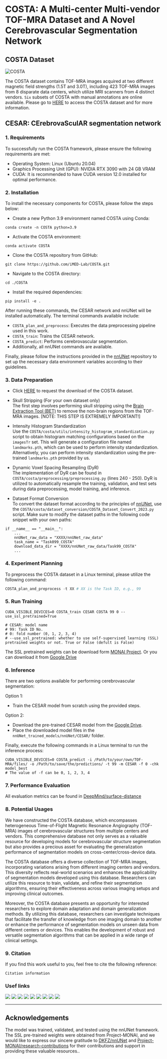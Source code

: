 # **COSTA**: A Multi-center Multi-vendor TOF-MRA Dataset and A Novel Cerebrovascular Segmentation Network

## COSTA Dataset
![COSTA](./assets/costa.png)

The COSTA dataset contains TOF-MRA images acquired at two different magnetic field strengths (1.5T and 3.0T), including 423 TOF-MRA images from 8 disparate data centers, which utilize MRI scanners from 4 distinct vendors. ```Six``` subsets of COSTA with manual annotations are online available. Please go to [HERE](https://imed.nimte.ac.cn/costa.html) to access the COSTA dataset and for more information.

## CESAR: CErebrovaSculAR segmentation network

### 1. **Requirements**
To successfully run the COSTA framework, please ensure the following requirements are met:
- Operating System: Linux (Ubuntu 20.04)
- Graphics Processing Unit (GPU): NVIDIA RTX 3090 with 24 GB VRAM
- CUDA: It is recommended to have CUDA version 12.0 installed for optimal performance.

### 2. **Installation**
To install the necessary components for COSTA, please follow the steps below:

- Create a new Python 3.9 environment named COSTA using Conda:
```shell
conda create -n COSTA python=3.9
```

- Activate the COSTA environment:
```shell
conda activate COSTA
```

- Clone the COSTA repository from GitHub:
```shell
git clone https://github.com/iMED-Lab/COSTA.git
```

- Navigate to the COSTA directory:
```shell
cd ./COSTA
```

- Install the required dependencies:
```shell
pip install -e .
```

After running these commands, the CESAR network and nnUNet will be installed automatically. The terminal commands available include:
- `COSTA_plan_and_preprocess`: Executes the data preprocessing pipeline used in this work.
- `COSTA_train`: Trains the CESAR network.
- `COSTA_predict`: Performs cerebrovascular segmentation.
- Additionally, all nnUNet commands are available.

Finally, please follow the instructions provided in the [nnUNet](https://github.com/MIC-DKFZ/nnUNet/tree/nnunetv1) repository to set up the necessary data environment variables according to their guidelines.

### 3. **Data Preparation**
- Click [HERE](https://imed.nimte.ac.cn/costa.html) to request the download of the COSTA dataset.

- Skull Stripping (For your own dataset only) \
 The first step involves performing skull stripping using the [Brain Extraction Tool (BET)](https://fsl.fmrib.ox.ac.uk/fsl/fslwiki/BET/UserGuide) to remove the non-brain regions from the TOF-MRA images. [NOTE: THIS STEP IS EXTREMELY IMPORTANT!]

- Intensity Histogram Standardization \
Use the `COSTA/costa/utils/intensity_histogram_standardization.py`  script to obtain histogram matching configurations based on the `imagesTr` set. This will generate a configuration file named `landmarks.pth`, which can be used to perform intensity standardization. Alternatively, you can perform intensity standardization using the pre-trained `landmarks.pth` provided by us.

- Dynamic Voxel Spacing Resampling (DyR) \
The implementation of DyR can be found in `COSTA/costa/preprocessing/preprocessing.py` (lines 240 - 250). DyR is utilized to automatically resample the training, validation, and test sets during data preprocessing, model training, and inference.

- Dataset Format Conversion \
To convert the dataset format according to the principles of [nnUNet](https://github.com/MIC-DKFZ/nnUNet/tree/nnunetv1), use the `COSTA/costa/dataset_conversion/COSTA_Dataset_Convert_2023.py` script. Make sure to modify the dataset paths in the following code snippet with your own paths:
```
if __name__ == "__main__":
    ...
    nnUNet_raw_data = "XXXX/nnUNet_raw_data"
    task_name = "Task099_COSTA"
    download_data_dir = "XXXX/nnUNet_raw_data/Task99_COSTA"
    ...
```

### 4. **Experiment Planning**
To preprocess the COSTA dataset in a Linux terminal, please utilize the following command:
```python
COSTA_plan_and_preprocess -t XX # XX is the Task ID, e.g., 99
```

### 5. **Run Training**
```
CUDA_VISIBLE_DEVICES=0 COSTA_train CESAR COSTA 99 0 --use_ssl_pretrained=True

# CESAR: model name
# 99: Task ID No.
# 0: fold number (0, 1, 2, 3, 4)
# --use_ssl_pretrained: whether to use self-supervised learning (SSL) pretrained weights or not. True or False (defult is False)
```
The SSL pretrained weights can be download form [MONAI Project](https://github.com/Project-MONAI/research-contributions/tree/main/SwinUNETR/Pretrain#pre-trained-models). Or you can download it from [Google Drive](https://drive.google.com/drive/folders/1tN9mYEmXcIrYX2ir1QjUZqxr-IZQ65Jo?usp=share_link)

### 6. **Inference**
There are two options available for performing cerebrovascular segmentation: 

Option 1:
- Train the CESAR model from scratch using the provided steps.

Option 2:

- Download the pre-trained CESAR model from the [Google Drive](https://drive.google.com/drive/folders/1HDL2CrqWldkNiFlVnPFTw79bPcHEZw82?usp=share_link).
- Place the downloaded model files in the ```nnUNet_trained_models/nnUNet/CESAR/``` folder. 

Finally, execute the following commands in a Linux terminal to run the inference process:
```
CUDA_VISIBLE_DEVICES=0 COSTA_predict -i /Path/to/your/own/TOF-MRA/files/ -o /Path/to/save/the/predictions/ -t 99 -m CESAR -f 0 -chk model_best
# The value of -f can be 0, 1, 2, 3, 4
```

### 7. **Performance Evaluation**
All evaluation metrics can be found in [DeepMind/surface-distance](https://github.com/deepmind/surface-distance)

### 8. **Potential Usages**
We have constructed the COSTA database, which encompasses heterogeneous Time-of-Flight Magnetic Resonance Angiography (TOF-MRA) images of cerebrovascular structures from multiple centers and vendors. This comprehensive database not only serves as a valuable resource for developing models for cerebrovascular structure segmentation but also provides a precious asset for evaluating the generalization performance of segmentation models on cross-center/cross-device data. 

The COSTA database offers a diverse collection of TOF-MRA images, incorporating variations arising from different imaging centers and vendors. This diversity reflects real-world scenarios and enhances the applicability of segmentation models developed using this database. Researchers can utilize this resource to train, validate, and refine their segmentation algorithms, ensuring their effectiveness across various imaging setups and improving clinical outcomes. 

Moreover, the COSTA database presents an opportunity for interested researchers to explore domain adaptation and domain generalization methods. By utilizing this database, researchers can investigate techniques that facilitate the transfer of knowledge from one imaging domain to another or enhance the performance of segmentation models on unseen data from different centers or devices. This enables the development of robust and versatile segmentation algorithms that can be applied in a wide range of clinical settings.

### 9. **Citation**
If you find this work useful to you, feel free to cite the following reference:
```
Citation information
```

### Usef links
[![](https://img.shields.io/badge/Dataset-TubeTK-blue)](https://public.kitware.com/Wiki/TubeTK/Data)
[![](https://img.shields.io/badge/Dataset-IXI%20Dataset-blue)](http://brain-development.org/ixi-dataset/)
[![](https://img.shields.io/badge/Dataset-ADAM%20Challenge-blue)](https://adam.isi.uu.nl/)
[![](https://img.shields.io/badge/Dataset-ICBM-blue)](https://www.nitrc.org/projects/icbmmra)
[![](https://img.shields.io/badge/Software-3D%20Slicer-orange)](https://www.slicer.org/)
[![](https://img.shields.io/badge/Software-Brain%20Extraction%20Tool%20(BET)-orange)](https://fsl.fmrib.ox.ac.uk/fsl/fslwiki/BET)
[![](https://img.shields.io/badge/Software-Histogram%20standardization-orange)](https://torchio.readthedocs.io/transforms/preprocessing.html#torchio.transforms.HistogramStandardization)
[![](https://img.shields.io/badge/Software-batchgenerators-orange)](https://pypi.org/project/batchgenerators/)
[![](https://img.shields.io/badge/Software-VTK%3A%20Surface%20generation-orange)](https://examples.vtk.org/site/Python/Medical/GenerateModelsFromLabels/)

---
## **Acknowledgements**
The model was trained, validated, and tested using the nnUNet framework. The SSL pre-trained weights were obtained from Project-MONAI, and we would like to express our sincere gratitude to [DKFZ/nnUNet](https://github.com/MIC-DKFZ/nnUNet) and [Project-MONAI/research-contributions](https://github.com/Project-MONAI/research-contributions) for their contributions and support in providing these valuable resources..
